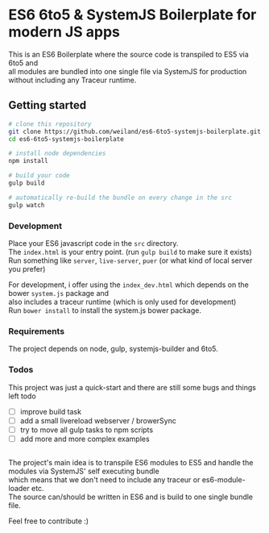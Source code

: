 # ES6 6to5 & SystemJS Boilerplate for modern JS apps

This is an ES6 Boilerplate where the source code is transpiled to ES5 via 6to5 and  
all modules are bundled into one single file via SystemJS for production without including any Traceur runtime.

## Getting started
```bash
# clone this repository
git clone https://github.com/weiland/es6-6to5-systemjs-boilerplate.git
cd es6-6to5-systemjs-boilerplate

# install node dependencies
npm install

# build your code
gulp build

# automatically re-build the bundle on every change in the src
gulp watch
```

### Development
Place your ES6 javascript code in the `src` directory.  
The `index.html` is your entry point. (run `gulp build` to make sure it exists)  
Run something like `server`, `live-server`, `puer` (or what kind of local server you prefer)  

For development, i offer using the  `index_dev.html` which depends on the bower `system.js` package and  
also includes a traceur runtime (which is only used for development)  
Run `bower install` to install the system.js bower package.  

### Requirements
The project depends on node, gulp, systemjs-builder and 6to5.  






### Todos
This project was just a quick-start and there are still some bugs and things left todo
- [ ] improve build task 
- [ ] add a small livereload webserver / browerSync
- [ ] try to move all gulp tasks to npm scripts
- [ ] add more and more complex examples

## 
The project's main idea is to transpile  ES6 modules to ES5 and handle the modules via SystemJS' self executing bundle  
which means that we don't need to include any traceur or es6-module-loader etc.  
The source can/should be written in ES6 and is build to one single bundle file.  


Feel free to contribute :)
